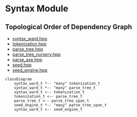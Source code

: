 # Syntax Module

## Topological Order of Dependency Graph

* [syntax_ward.hpp](syntax_ward.hpp)
* [tokenization.hpp](tokenization.hpp)
* [parse_tree.hpp](parse_tree.hpp)
* [parse_tree_nursery.hpp](parse_tree_nursery.hpp)
* [parse_axe.hpp](parse_axe.hpp)
* [seed.hpp](seed.hpp)
* [seed_engine.hpp](seed_engine.hpp)

```mermaid
classDiagram
    syntax_ward_t *-- "many" tokenization_t
    syntax_ward_t *-- "many" parse_tree_t
    syntax_ward_t <-- tokenization_t
    tokenization_t <-- parse_tree_t
    parse_tree_t <-- parse_tree_span_t
    seed_engine_t *-- "many" parse_tree_span_t
    syntax_ward_t <-- seed_engine_t
```
